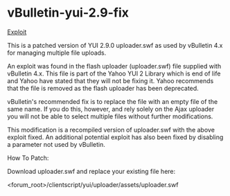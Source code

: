 # vBulletin-yui-2.9-fix

[Exploit](http://yuilibrary.com/support/20131111-vulnerability/)

This is a patched version of YUI 2.9.0 uploader.swf as used by vBulletin 4.x for managing multiple file uploads.

An exploit was found in the flash uploader (uploader.swf) file supplied with vBulletin 4.x. This file is part of the Yahoo YUI 2 Library which is end of life and Yahoo have stated that they will not be fixing it. Yahoo recommends that the file is removed as the flash uploader has been deprecated.

vBulletin's recommended fix is to replace the file with an empty file of the same name. If you do this, however, and rely solely on the Ajax uploader you will not be able to select multiple files without further modifications.

This modification is a recompiled version of uploader.swf with the above exploit fixed. An additional potential exploit has also been fixed by disabling a parameter not used by vBulletin.


How To Patch:

Download uploader.swf and replace your existing file here:

<forum_root>/clientscript/yui/uploader/assets/uploader.swf


